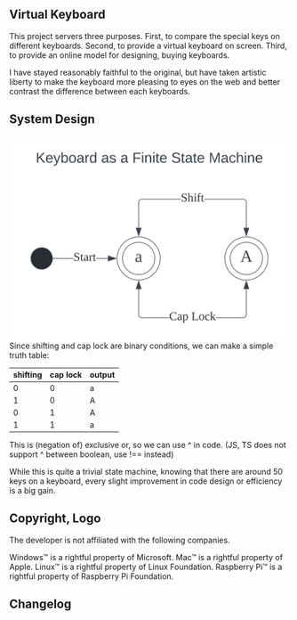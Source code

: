 ## Virtual Keyboard

This project servers three purposes. First, to compare the special keys on different keyboards. Second, to provide a virtual keyboard on screen. Third, to provide an online model for designing, buying keyboards.

I have stayed reasonably faithful to the original, but have taken artistic liberty to make the keyboard more pleasing to eyes on the web and better contrast the difference between each keyboards.


## System Design

<img src="./README.md.d/keyboard_fsm.svg" alt="Keyboard as a Finite State Machine">
Since shifting and cap lock are binary conditions, we can make a simple truth table:

| shifting | cap lock | output |
|----------|----------|--------|
| 0        | 0        | a      |
| 1        | 0        | A      |
| 0        | 1        | A      |
| 1        | 1        | a      |

This is (negation of) exclusive or, so we can use ^ in code. (JS, TS does not support ^ between boolean, use !== instead)

While this is quite a trivial state machine, knowing that there are around 50 keys on a keyboard, every slight improvement in code design or efficiency is a big gain.


## Copyright, Logo

The developer is not affiliated with the following companies.

Windows™ is a rightful property of Microsoft.
Mac™ is a rightful property of Apple.
Linux™ is a rightful property of Linux Foundation.
Raspberry Pi™ is a rightful property of Raspberry Pi Foundation.

## Changelog
